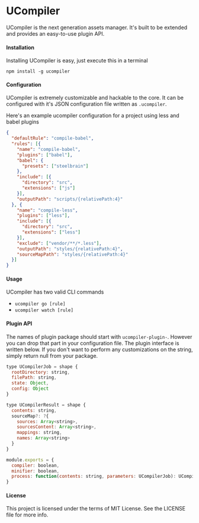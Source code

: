 UCompiler
=========

UCompiler is the next generation assets manager. It's built to be extended and provides an easy-to-use plugin API.

#### Installation

Installing UCompiler is easy, just execute this in a terminal

```
npm install -g ucompiler
```

#### Configuration

UCompiler is extremely customizable and hackable to the core. It can be configured with it's JSON configuration
file written as `.ucompiler`.

Here's an example ucompiler configuration for a project using less and babel plugins

```json
{
  "defaultRule": "compile-babel",
  "rules": [{
    "name": "compile-babel",
    "plugins": ["babel"],
    "babel": {
      "presets": ["steelbrain"]
    },
    "include": [{
      "directory": "src",
      "extensions": ["js"]
    }],
    "outputPath": "scripts/{relativePath:4}"
  }, {
    "name": "compile-less",
    "plugins": ["less"],
    "include": [{
      "directory": "src",
      "extensions": ["less"]
    }],
    "exclude": ["vendor/**/*.less"],
    "outputPath": "styles/{relativePath:4}",
    "sourceMapPath": "styles/{relativePath:4}"
  }]
}
```

#### Usage

UCompiler has two valid CLI commands

 - `ucompiler go [rule]`
 - `ucompiler watch [rule]`

#### Plugin API

The names of plugin package should start with `ucompiler-plugin-`. However you can drop that part in your
configuration file. The plugin interface is written below. If you don't want to perform any customizations
on the string, simply return null from your package.

```js
type UCompilerJob = shape {
  rootDirectory: string,
  filePath: string,
  state: Object,
  config: Object
}

type UCompilerResult = shape {
  contents: string,
  sourceMap?: ?{
    sources: Array<string>,
    sourcesContent: Array<string>,
    mappings: string,
    names: Array<string>
  }
}

module.exports = {
  compiler: boolean,
  minifier: boolean,
  process: function(contents: string, parameters: UCompilerJob): UCompilerResult | Promise<UCompilerResult>
}
```

#### License

This project is licensed under the terms of MIT License. See the LICENSE file for more info.
